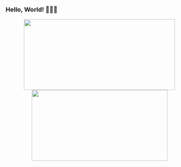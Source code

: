 ### Hello, World! 👩🏻‍💻

<div align="center">
<img width="406px" height="190px" src="https://github-readme-stats.vercel.app/api?username=CarolinaSFreitas&show_icons=true&theme=dark">
<img width="365px" height="190px" src="(https://github-readme-stats.vercel.app/api/top-langs/?username=CarolinaSFreitas&theme=dark)">

</div>


<!--
**CarolinaSFreitas/CarolinaSFreitas** is a ✨ _special_ ✨ repository because its `README.md` (this file) appears on your GitHub profile.

Here are some ideas to get you started:

- 🔭 I’m currently working on ...
- 🌱 I’m currently learning ...
- 👯 I’m looking to collaborate on ...
- 🤔 I’m looking for help with ...
- 💬 Ask me about ...
- 📫 How to reach me: ...
- 😄 Pronouns: ...
- ⚡ Fun fact: ...
-->
